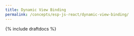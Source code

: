 ```yaml
---
title: Dynamic View Binding
permalink: /concepts/esp-js-react/dynamic-view-binding/
---
```


{% include draftdocs %}

